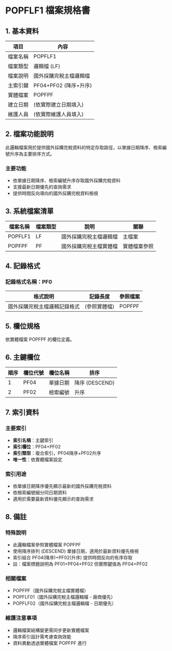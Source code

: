 # POPFLF1 檔案規格書

## 1. 基本資料

| 項目 | 內容 |
|------|------|
| 檔案名稱 | POPFLF1 |
| 檔案類型 | 邏輯檔 (LF) |
| 檔案說明 | 國外採購完稅主檔邏輯檔 |
| 主索引鍵 | PF04+PF02 (降序+升序) |
| 實體檔案 | POPFPF |
| 建立日期 | (依實際建立日期填入) |
| 維護人員 | (依實際維護人員填入) |

## 2. 檔案功能說明

此邏輯檔案用於提供國外採購完稅資料的特定存取路徑，以單據日期降序、檢索編號升序為主要排序方式。

### 主要功能
- 依單據日期降序、檢索編號升序存取國外採購完稅資料
- 支援最新日期優先的查詢需求
- 提供時間反向導向的國外採購完稅資料檢視

## 3. 系統檔案清單

| 檔案名稱 | 檔案類型 | 說明 | 關聯 |
|----------|----------|------|------|
| POPFLF1 | LF | 國外採購完稅主檔邏輯檔 | 主檔案 |
| POPFPF | PF | 國外採購完稅主檔實體檔 | 實體檔案參照 |

## 4. 記錄格式

### 記錄格式名稱：PF0

| 格式說明 | 記錄長度 | 參照檔案 |
|----------|----------|----------|
| 國外採購完稅主檔邏輯記錄格式 | (參照實體檔) | POPFPF |

## 5. 欄位規格

依實體檔案 POPFPF 的欄位定義。

## 6. 主鍵欄位

| 順序 | 欄位代號 | 欄位名稱 | 排序 |
|------|----------|----------|------|
| 1 | PF04 | 單據日期 | 降序 (DESCEND) |
| 2 | PF02 | 檢索編號 | 升序 |

## 7. 索引資料

### 主要索引
- **索引名稱**：主鍵索引
- **索引欄位**：PF04+PF02
- **索引類型**：複合索引，PF04降序+PF02升序
- **唯一性**：依實體檔案設定

### 索引用途
- 依單據日期降序優先顯示最新的國外採購完稅資料
- 依檢索編號細分同日期資料
- 適用於需要最新資料優先顯示的查詢需求

## 8. 備註

### 特殊說明
- 此邏輯檔案參照實體檔案 POPFPF
- 使用降序排列 (DESCEND) 單據日期，適用於最新資料優先檢視
- 索引組合 PF04(降序)+PF02(升序) 提供時間反向的有序存取
- 註：檔案標題說明為 PF01+PF04+PF02 但實際鍵值為 PF04+PF02

### 相關檔案
- POPFPF（國外採購完稅主檔實體檔）
- POPFLF01（國外採購完稅主檔邏輯檔 - 廠商優先）
- POPFLF02（國外採購完稅主檔邏輯檔 - 日期優先）

### 維護注意事項
- 邏輯檔案結構變更需同步更新實體檔案
- 降序索引設計需考慮查詢效能
- 資料異動透過實體檔案 POPFPF 進行 